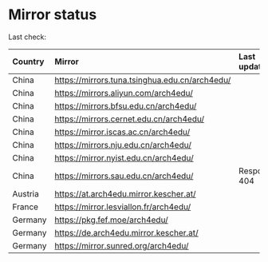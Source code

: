 <script src="./time.js"></script>
# Mirror status
Last check: <script type="text/javascript">localize(1734736817.437361);</script>

|Country|Mirror|Last update|
|:------|:-----|:----------|
|China|https://mirrors.tuna.tsinghua.edu.cn/arch4edu/|<script type="text/javascript">localize(1734676955);</script>|
|China|https://mirrors.aliyun.com/arch4edu/|<script type="text/javascript">localize(1734676955);</script>|
|China|https://mirrors.bfsu.edu.cn/arch4edu/|<script type="text/javascript">localize(1734676955);</script>|
|China|https://mirrors.cernet.edu.cn/arch4edu/|<script type="text/javascript">localize(1734676955);</script>|
|China|https://mirror.iscas.ac.cn/arch4edu/|<script type="text/javascript">localize(1734676955);</script>|
|China|https://mirrors.nju.edu.cn/arch4edu/|<script type="text/javascript">localize(1734676955);</script>|
|China|https://mirror.nyist.edu.cn/arch4edu/|<script type="text/javascript">localize(1734676955);</script>|
|China|https://mirrors.sau.edu.cn/arch4edu/|Response 404|
|Austria|https://at.arch4edu.mirror.kescher.at/|<script type="text/javascript">localize(1734720020);</script>|
|France|https://mirror.lesviallon.fr/arch4edu/|<script type="text/javascript">localize(1734676955);</script>|
|Germany|https://pkg.fef.moe/arch4edu/|<script type="text/javascript">localize(1734720020);</script>|
|Germany|https://de.arch4edu.mirror.kescher.at/|<script type="text/javascript">localize(1734720020);</script>|
|Germany|https://mirror.sunred.org/arch4edu/|<script type="text/javascript">localize(1734720020);</script>|

<script src="./tablefilter/tablefilter.js"></script>
<script src="./table.js"></script>